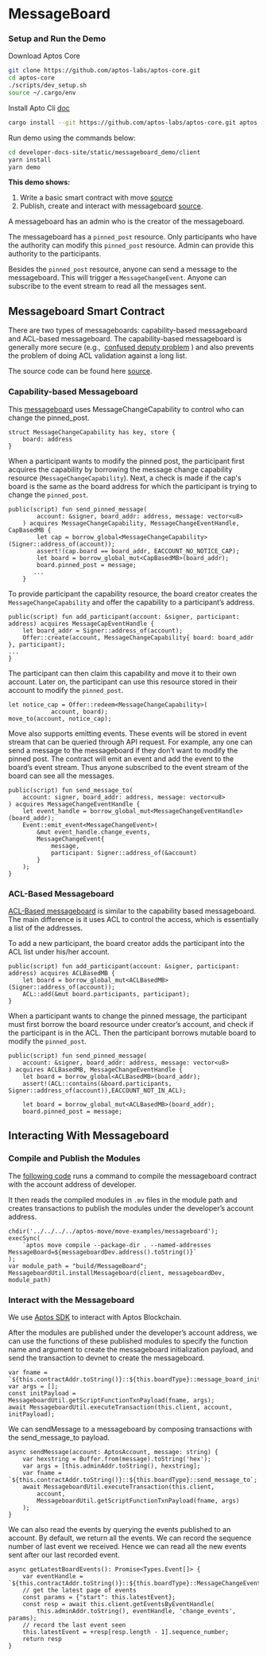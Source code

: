 # MessageBoard

### Setup and Run the Demo

Download Aptos Core

```bash
git clone https://github.com/aptos-labs/aptos-core.git
cd aptos-core
./scripts/dev_setup.sh
source ~/.cargo/env
```

Install Apto Cli [doc](https://github.com/aptos-labs/aptos-core/tree/main/crates/aptos)

```bash
cargo install --git https://github.com/aptos-labs/aptos-core.git aptos
```

Run demo using the commands below: 

```bash
cd developer-docs-site/static/messageboard_demo/client
yarn install
yarn demo
```

**This demo shows:**

1. Write a basic smart contract with move [source](https://github.com/aptos-labs/aptos-core/tree/main/aptos-move/move-examples/messageboard)
2. Publish, create and interact with messageboard [source](https://github.com/aptos-labs/aptos-core/tree/main/developer-docs-site/static/messageboard_demo/client).

A messageboard has an admin who is the creator of the messageboard.

The messageboard has a `pinned_post` resource. Only participants who have the authority can modify this `pinned_post` resource. Admin can provide this authority to the participants.

Besides the `pinned_post` resource, anyone can send a message to the messageboard. This will trigger a `MessageChangeEvent`. Anyone can subscribe to the event stream to read all the messages sent.

## Messageboard Smart Contract

There are two types of messageboards: capability-based messageboard and ACL-based messageboard. The capability-based messageboard is generally more secure (e.g.,  [confused deputy problem](https://en.wikipedia.org/wiki/Confused_deputy_problem) ) and also prevents the problem of doing ACL validation against a long list.

The source code can be found here [source](https://github.com/aptos-labs/aptos-core/tree/main/aptos-move/move-examples/messageboard).

### Capability-based Messageboard

This [messageboard](https://github.com/aptos-labs/aptos-core/blob/main/aptos-move/move-examples/messageboard/sources/CAPMessageBoard.move) uses MessageChangeCapability to control who can change the pinned_post.

```tsx
struct MessageChangeCapability has key, store {
    board: address
}
```

When a participant wants to modify the pinned post, the participant first acquires the capability by borrowing the message change capability resource (`MessageChangeCapability`). Next, a check is made if the cap's board is the same as the board address for which the participant is trying to change the `pinned_post`.
```tsx
public(script) fun send_pinned_message(
        account: &signer, board_addr: address, message: vector<u8>
    ) acquires MessageChangeCapability, MessageChangeEventHandle, CapBasedMB {
        let cap = borrow_global<MessageChangeCapability>(Signer::address_of(account));
        assert!(cap.board == board_addr, EACCOUNT_NO_NOTICE_CAP);
        let board = borrow_global_mut<CapBasedMB>(board_addr);
        board.pinned_post = message;
       ...
    }
```

To provide participant the capability resource, the board creator creates the `MessageChangeCapability` and offer the capability to a participant’s address. 

```tsx
public(script) fun add_participant(account: &signer, participant: address) acquires MessageCapEventHandle {
    let board_addr = Signer::address_of(account);
    Offer::create(account, MessageChangeCapability{ board: board_addr }, participant);
...
}
```

The participant can then claim this capability and move it to their own account. Later on, the participant can use this resource stored in their account to modify the `pinned_post`.
```tsx
let notice_cap = Offer::redeem<MessageChangeCapability>(
            account, board);
move_to(account, notice_cap);
```

Move also supports emitting events. These events will be stored in event stream that can be queried through API request. For example, any one can send a message to the messageboard if they don’t want to modify the pinned post. The contract will emit an event and add the event to the board’s event stream. Thus anyone subscribed to the event stream of the board can see all the messages.
```tsx
public(script) fun send_message_to(
    account: signer, board_addr: address, message: vector<u8>
) acquires MessageChangeEventHandle {
    let event_handle = borrow_global_mut<MessageChangeEventHandle>(board_addr);
    Event::emit_event<MessageChangeEvent>(
        &mut event_handle.change_events,
        MessageChangeEvent{
            message,
            participant: Signer::address_of(&account)
        }
    );
}
```

### ACL-Based Messageboard

[ACL-Based messageboard](https://github.com/aptos-labs/aptos-core/blob/main/aptos-move/move-examples/messageboard/sources/ACLMessageBoard.move) is similar to the capability based messageboard. The main difference is it uses ACL to control the access, which is essentially a list of the addresses. 

To add a new participant, the board creator adds the participant into the ACL list under his/her account. 

```tsx
public(script) fun add_participant(account: &signer, participant: address) acquires ACLBasedMB {
    let board = borrow_global_mut<ACLBasedMB>(Signer::address_of(account));
    ACL::add(&mut board.participants, participant);
}
```

When a participant wants to change the pinned message, the participant must first borrow the board resource under creator’s account, and check if the participant is in the ACL. Then the participant borrows mutable board to modify the `pinned_post`.
```tsx
public(script) fun send_pinned_message(
    account: &signer, board_addr: address, message: vector<u8>
) acquires ACLBasedMB, MessageChangeEventHandle {
    let board = borrow_global<ACLBasedMB>(board_addr);
    assert!(ACL::contains(&board.participants, Signer::address_of(account)),EACCOUNT_NOT_IN_ACL);

    let board = borrow_global_mut<ACLBasedMB>(board_addr);
    board.pinned_post = message;
```

## Interacting With Messageboard

### **Compile and Publish the Modules**

The [following code](https://github.com/aptos-labs/aptos-core/blob/main/developer-docs-site/static/messageboard_demo/client/index.ts) runs a command to compile the messageboard contract with the account address of developer. 

It then reads the compiled modules in `.mv` files in the module path and creates transactions to publish the modules under the developer’s account address.

```tsx
chdir('../../../../aptos-move/move-examples/messageboard');
execSync(
    `aptos move compile --package-dir . --named-addresses MessageBoard=${messageboardDev.address().toString()}`
);
var module_path = "build/MessageBoard";
MessageboardUtil.installMessageboard(client, messageboardDev, module_path)
```

### **Interact with the Messageboard**

We use [Aptos SDK](https://github.com/aptos-labs/aptos-core/tree/main/ecosystem/typescript/sdk) to interact with Aptos Blockchain. 

After the modules are published under the developer’s account address, we can use the functions of these published modules to specify the function name and argument to create the messageboard initialization payload, and send the transaction to devnet to create the messageboard.
```tsx
var fname = `${this.contractAddr.toString()}::${this.boardType}::message_board_init`;
var args = [];
const initPayload = MessageboardUtil.getScriptFunctionTxnPayload(fname, args);
await MessageboardUtil.executeTransaction(this.client, account, initPayload);
```

We can sendMessage to a messageboard by composing transactions with the send_message_to payload.

```tsx
async sendMessage(account: AptosAccount, message: string) {
    var hexstring = Buffer.from(message).toString('hex');
    var args = [this.adminAddr.toString(), hexstring];
    var fname = `${this.contractAddr.toString()}::${this.boardType}::send_message_to`;
    await MessageboardUtil.executeTransaction(this.client,
        account,
        MessageboardUtil.getScriptFunctionTxnPayload(fname, args)
    );
}
```

We can also read the events by querying the events published to an account. By default, we return all the events. We can record the sequence number of last event we received. Hence we can read all the new events sent after our last recorded event.
```tsx
async getLatestBoardEvents(): Promise<Types.Event[]> {
    var eventHandle = `${this.contractAddr.toString()}::${this.boardType}::MessageChangeEventHandle`;
    // get the latest page of events
    const params = {"start": this.latestEvent};
    const resp = await this.client.getEventsByEventHandle(
        this.adminAddr.toString(), eventHandle, 'change_events', params);
    // record the last event seen
    this.latestEvent = +resp[resp.length - 1].sequence_number;
    return resp
}
```